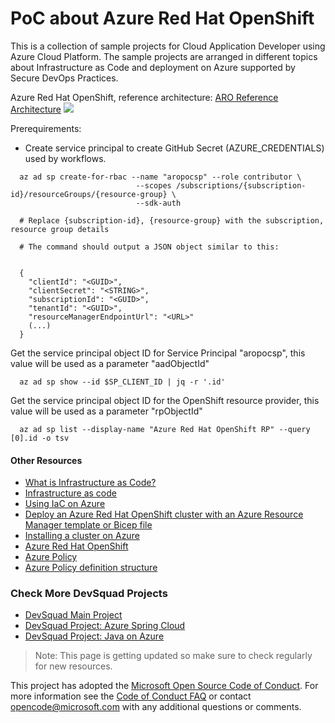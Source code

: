 # PoC about Azure Red Hat OpenShift 

This is a collection of sample projects for Cloud Application Developer using Azure Cloud Platform. The sample projects are arranged in different topics about Infrastructure as Code and deployment on Azure supported by Secure DevOps Practices.

Azure Red Hat OpenShift, reference architecture:
[ARO Reference Architecture](https://techcommunity.microsoft.com/t5/fasttrack-for-azure/azure-red-hat-openshift-reference-architecture-amp-reference/ba-p/3470115)
![](https://techcommunity.microsoft.com/t5/image/serverpage/image-id/377746i9632EE4217A98930/image-size/large?v=v2&px=999)

Prerequirements:
- Create service principal to create GitHub Secret (AZURE_CREDENTIALS) used by workflows.

```shell
  az ad sp create-for-rbac --name "aropocsp" --role contributor \
                            --scopes /subscriptions/{subscription-id}/resourceGroups/{resource-group} \
                            --sdk-auth
                            
  # Replace {subscription-id}, {resource-group} with the subscription, resource group details

  # The command should output a JSON object similar to this:

 
  {
    "clientId": "<GUID>",
    "clientSecret": "<STRING>",
    "subscriptionId": "<GUID>",
    "tenantId": "<GUID>",
    "resourceManagerEndpointUrl": "<URL>"
    (...)
  }
  ```

Get the service principal object ID for Service Principal "aropocsp", this value will be used as a parameter "aadObjectId"
```shell
  az ad sp show --id $SP_CLIENT_ID | jq -r '.id'
  ```

Get the service principal object ID for the OpenShift resource provider, this value will be used as a parameter "rpObjectId"
```shell
  az ad sp list --display-name "Azure Red Hat OpenShift RP" --query [0].id -o tsv
  ```

#### Other Resources
- [What is Infrastructure as Code?](https://docs.microsoft.com/en-us/devops/deliver/what-is-infrastructure-as-code)
- [Infrastructure as code](https://docs.microsoft.com/en-us/dotnet/architecture/cloud-native/infrastructure-as-code)
- [Using IaC on Azure](https://docs.microsoft.com/en-us/devops/deliver/what-is-infrastructure-as-code#using-iac-on-azure)
- [Deploy an Azure Red Hat OpenShift cluster with an Azure Resource Manager template or Bicep file](https://docs.microsoft.com/en-us/azure/openshift/quickstart-openshift-arm-bicep-template?pivots=aro-bicep)
- [Installing a cluster on Azure](https://docs.openshift.com/container-platform/4.9/installing/installing_azure/preparing-to-install-on-azure.html)
- [Azure Red Hat OpenShift](https://docs.microsoft.com/en-us/azure/openshift/intro-openshift)
- [Azure Policy](https://docs.microsoft.com/en-us/azure/governance/policy/overview)
- [Azure Policy definition structure](https://docs.microsoft.com/en-us/azure/governance/policy/concepts/definition-structure)

### Check More DevSquad Projects
* [DevSquad Main Project](https://github.com/microsoft/fast-prototyping)
* [DevSquad Project: Azure Spring Cloud](https://github.com/oaviles/hello_springcloud)
* [DevSquad Project: Java on Azure](https://github.com/oaviles/hello_java)

> Note: This page is getting updated so make sure to check regularly for new resources.

This project has adopted the [Microsoft Open Source Code of Conduct](https://opensource.microsoft.com/codeofconduct/). For more information see the [Code of Conduct FAQ](https://opensource.microsoft.com/codeofconduct/faq/) or contact [opencode@microsoft.com](mailto:opencode@microsoft.com) with any additional questions or comments.
